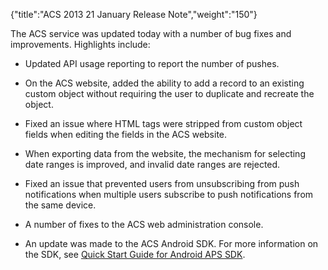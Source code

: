 {"title":"ACS 2013 21 January Release Note","weight":"150"} 

The ACS service was updated today with a number of bug fixes and improvements. Highlights include:

*   Updated API usage reporting to report the number of pushes.
    
*   On the ACS website, added the ability to add a record to an existing custom object without requiring the user to duplicate and recreate the object.
    
*   Fixed an issue where HTML tags were stripped from custom object fields when editing the fields in the ACS website.
    
*   When exporting data from the website, the mechanism for selecting date ranges is improved, and invalid date ranges are rejected.
    
*   Fixed an issue that prevented users from unsubscribing from push notifications when multiple users subscribe to push notifications from the same device.
    
*   A number of fixes to the ACS web administration console.
    
*   An update was made to the ACS Android SDK. For more information on the SDK, see [Quick Start Guide for Android APS SDK](/docs/appc/AMPLIFY_Appcelerator_Services/AMPLIFY_Appcelerator_Platform_Services_How-tos/AMPLIFY_Appcelerator_Services_Native_SDKs/AMPLIFY_Appcelerator_Platform_Services_for_Android/Quick_Start_Guide_for_Android_APS_SDK/).